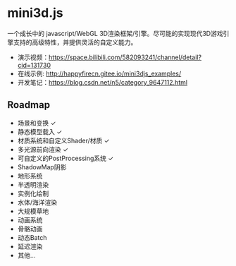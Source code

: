 # mini3d.js
一个成长中的 javascript/WebGL 3D渲染框架/引擎。尽可能的实现现代3D游戏引擎支持的高级特性，并提供灵活的自定义能力。

* 演示视频：https://space.bilibili.com/582093241/channel/detail?cid=131730
* 在线示例: http://happyfirecn.gitee.io/mini3djs_examples/
* 开发笔记：https://blog.csdn.net/n5/category_9647112.html

## Roadmap
* 场景和变换 ✓ 
* 静态模型载入 ✓ 
* 材质系统和自定义Shader/材质 ✓ 
* 多光源前向渲染 ✓ 
* 可自定义的PostProcessing系统 ✓ 
* ShadowMap阴影
* 地形系统
* 半透明渲染
* 实例化绘制
* 水体/海洋渲染
* 大规模草地
* 动画系统
* 骨骼动画
* 动态Batch
* 延迟渲染
* 其他...







